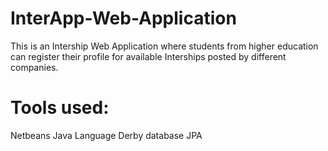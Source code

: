 # InterApp-Web-Application
This is an Intership Web Application where students from higher education can register their profile for available Interships posted by different companies.
# Tools used:
Netbeans
Java Language 
Derby database
JPA
